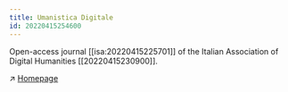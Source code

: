 ```yaml
---
title: Umanistica Digitale
id: 20220415254600
---
```


Open-access journal [[isa:20220415225701]] of the Italian Association of Digital Humanities [[20220415230900]].

↗ [Homepage](https://umanisticadigitale.unibo.it/​)
